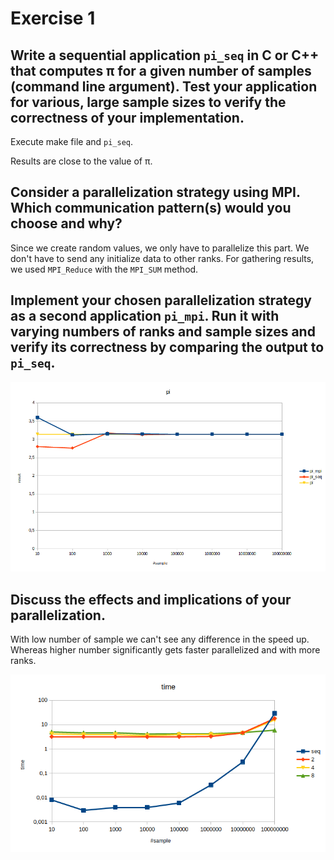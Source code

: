 # Exercise 1

## Write a sequential application `pi_seq` in C or C++ that computes π for a given number of samples (command line argument). Test your application for various, large sample sizes to verify the correctness of your implementation.

Execute make file and ```pi_seq```.

Results are close to the value of π.

## Consider a parallelization strategy using MPI. Which communication pattern(s) would you choose and why?

Since we create random values, we only have to parallelize this part. We don't have to send any initialize data to other ranks. For gathering results, we used  ```MPI_Reduce``` with the ```MPI_SUM``` method.

## Implement your chosen parallelization strategy as a second application `pi_mpi`. Run it with varying numbers of ranks and sample sizes and verify its correctness by comparing the output to `pi_seq`.

![Image](pi_results.png) 

## Discuss the effects and implications of your parallelization.

With low number of sample we can't see any difference in the speed up.
Whereas higher number significantly gets faster parallelized and with more ranks.

![Image](pi_time.png) 
